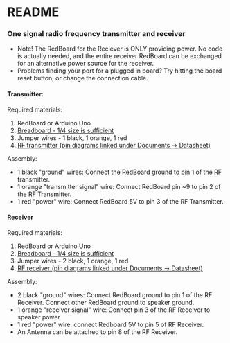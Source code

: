 # README

### One signal radio frequency transmitter and receiver

* Note! The RedBoard for the Reciever is ONLY providing power. No code is actually needed, and the entire receiver RedBoard can be exchanged for an alternative power source for the receiver.
* Problems finding your port for a plugged in board? Try hitting the board reset button, or change the connection cable.

#### Transmitter:

Required materials:

1. RedBoard or Arduino Uno
1. [Breadboard - 1/4 size is sufficient](https://www.sparkfun.com/products/12002)
1. Jumper wires - 1 black, 1 orange, 1 red
1. [RF transmitter (pin diagrams linked under Documents -> Datasheet)](https://www.sparkfun.com/products/10534)

Assembly:

* 1 black "ground" wires: Connect the RedBoard ground to pin 1 of the RF transmitter.
* 1 orange "transmitter signal" wire: Connect RedBoard pin ~9 to pin 2 of the RF Transmitter.
* 1 red "power" wire: Connect RedBoard 5V to pin 3 of the RF Transmitter.

#### Receiver

Required materials:

1. RedBoard or Arduino Uno
1. [Breadboard - 1/4 size is sufficient](https://www.sparkfun.com/products/12002)
1. Jumper wires - 2 black, 1 orange, 1 red
1. [RF receiver (pin diagrams linked under Documents -> Datasheet)](https://www.sparkfun.com/products/10532)


Assembly:

* 2 black "ground" wires: Connect RedBoard ground to pin 1 of the RF Receiver. Connect other RedBoard ground to speaker ground.
* 1 orange "receiver signal" wire: Connect pin 3 of the RF Receiver to speaker power
* 1 red "power" wire: connect Redboard 5V to pin 5 of RF Receiver.
* An Antenna can be attached to pin 8 of the RF Receiver.
